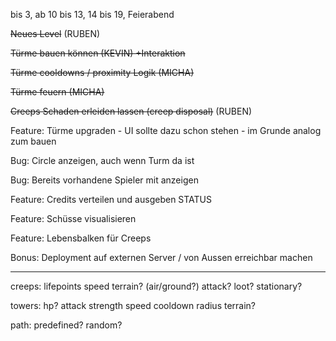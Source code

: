 
bis 3, ab 10 bis 13, 14 bis 19, Feierabend


~~Neues Level~~ (RUBEN)

~~Türme bauen können (KEVIN) +Interaktion~~

~~Türme cooldowns / proximity Logik (MICHA)~~

~~Türme feuern (MICHA)~~

~~Creeps Schaden erleiden lassen (creep disposal)~~ (RUBEN)

Feature: Türme upgraden - UI sollte dazu schon stehen - im Grunde analog zum bauen
                                                                                                                                                                                                                                                                                                                                                                                                                                                                                                                                                                                                                                                                                                                                                                   
Bug: Circle anzeigen, auch wenn Turm da ist
                                                                                                                                                                                                                                                                                                                                                                                                                                                                                                                                                                                                                                                                                                                                                                   
Bug: Bereits vorhandene Spieler mit anzeigen                                                                                                                                                                                                                                                                                                                                                                                                                                                                                                                                                                                                                                                                                                                                                                  

Feature: Credits verteilen und ausgeben STATUS

Feature: Schüsse visualisieren

Feature: Lebensbalken für Creeps

Bonus: Deployment auf externen Server / von Aussen erreichbar machen


---

creeps:
	lifepoints
	speed
	terrain? (air/ground?)
	attack?
	loot? stationary?

towers:
	hp?
	attack strength
		speed
		cooldown
		radius
		terrain?

path:
	predefined?
	random?
